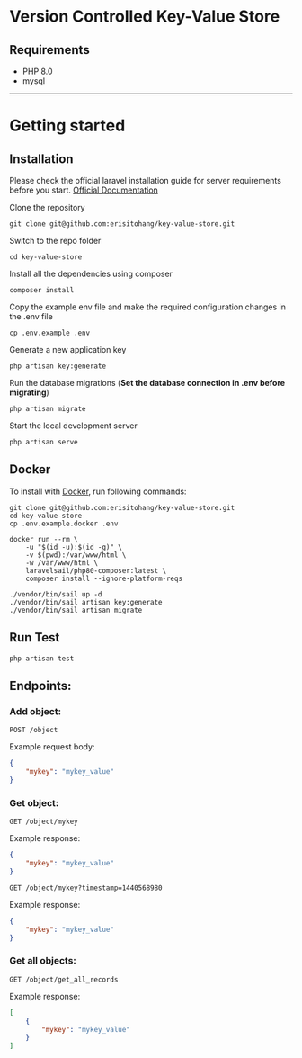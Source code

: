 # Version Controlled Key-Value Store

## Requirements

- PHP 8.0
- mysql

----------

# Getting started

## Installation

Please check the official laravel installation guide for server requirements before you start. [Official Documentation](https://laravel.com/docs/5.4/installation#installation)

Clone the repository

    git clone git@github.com:erisitohang/key-value-store.git

Switch to the repo folder

    cd key-value-store

Install all the dependencies using composer

    composer install

Copy the example env file and make the required configuration changes in the .env file

    cp .env.example .env

Generate a new application key

    php artisan key:generate

Run the database migrations (**Set the database connection in .env before migrating**)

    php artisan migrate

Start the local development server

    php artisan serve


## Docker

To install with [Docker](https://www.docker.com), run following commands:

```
git clone git@github.com:erisitohang/key-value-store.git
cd key-value-store
cp .env.example.docker .env
```
```
docker run --rm \
    -u "$(id -u):$(id -g)" \
    -v $(pwd):/var/www/html \
    -w /var/www/html \
    laravelsail/php80-composer:latest \
    composer install --ignore-platform-reqs
```
```
./vendor/bin/sail up -d
./vendor/bin/sail artisan key:generate
./vendor/bin/sail artisan migrate
```

## Run Test

```
php artisan test
```


## Endpoints:

### Add object:

`POST /object`

Example request body:
```JSON
{
    "mykey": "mykey_value"
}
```

### Get object:

`GET /object/mykey`

Example response:
```JSON
{
    "mykey": "mykey_value"
}
```


`GET /object/mykey?timestamp=1440568980`

Example response:
```JSON
{
    "mykey": "mykey_value"
}
```


### Get all objects:

`GET /object/get_all_records`

Example response:
```JSON
[
    {
        "mykey": "mykey_value"
    }
]
```


